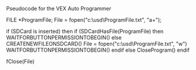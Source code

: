 Pseudocode  for the VEX Auto Programmer

FILE *ProgramFile;
File = fopen("c:\\usd\\ProgramFile.txt", "a+");


if (SDCard is inserted) then
	if (SDCardHasFile(ProgramFile) then
		WAITFORBUTTONPERMISSIONTOBEGIN()
	else
		CREATENEWFILEONSDCARD()
		File = fopen("c:\\usd\\ProgramFile.txt", "w")
		WAITFORBUTTONPERMISSIONTOBEGIN()
	endif
else 
    CloseProgram()
endif

fClose(File)
